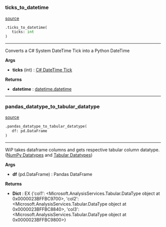 #


### ticks_to_datetime
[source](https://github.com/Curts0/PyTabular\blob\master\pytabular/logic_utils.py\#L10)
```python
.ticks_to_datetime(
   ticks: int
)
```

---
Converts a C# System DateTime Tick into a Python DateTime


**Args**

* **ticks** (int) : [C# DateTime Tick](https://docs.microsoft.com/en-us/dotnet/api/system.datetime.ticks?view=net-6.0)


**Returns**

* **datetime**  : [datetime.datetime](https://docs.python.org/3/library/datetime.html)


----


### pandas_datatype_to_tabular_datatype
[source](https://github.com/Curts0/PyTabular\blob\master\pytabular/logic_utils.py\#L21)
```python
.pandas_datatype_to_tabular_datatype(
   df: pd.DataFrame
)
```

---
WiP takes dataframe columns and gets respective tabular column datatype.  ([NumPy Datatypes](https://numpy.org/doc/stable/reference/generated/numpy.dtype.kind.html) and [Tabular Datatypes](https://docs.microsoft.com/en-us/dotnet/api/microsoft.analysisservices.tabular.datatype?view=analysisservices-dotnet))


**Args**

* **df** (pd.DataFrame) : Pandas DataFrame


**Returns**

* **Dict**  : EX {'col1': <Microsoft.AnalysisServices.Tabular.DataType object at 0x0000023BFFBC9700>, 'col2': <Microsoft.AnalysisServices.Tabular.DataType object at 0x0000023BFFBC8840>, 'col3': <Microsoft.AnalysisServices.Tabular.DataType object at 0x0000023BFFBC9800>}

